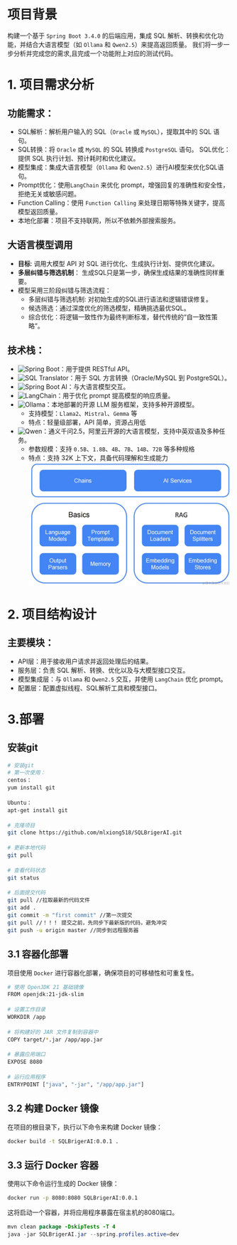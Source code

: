 # 项目背景
  构建一个基于 `Spring Boot 3.4.0` 的后端应用，集成 SQL 解析、转换和优化功能，并结合大语言模型（如 `Ollama` 和 `Qwen2.5`）来提高返回质量。
  我们将一步一步分析并完成您的需求,且完成一个功能附上对应的测试代码。

# 1. 项目需求分析
## 功能需求：
- SQL解析：解析用户输入的 SQL（`Oracle` 或 `MySQL`），提取其中的 SQL 语句。
- SQL转换：将 `Oracle` 或 `MySQL` 的 SQL 转换成 `PostgreSQL` 语句。
  SQL优化：提供 SQL 执行计划、预计耗时和优化建议。
- 模型集成：集成大语言模型（`Ollama` 和 `Qwen2.5`）进行AI模型来优化SQL语句。
- Prompt优化：使用`LangChain` 来优化 prompt，增强回复的准确性和安全性，拒绝无关或敏感问题。
- Function Calling：使用 `Function Calling` 来处理日期等特殊关键字，提高模型返回质量。
- 本地化部署：项目不支持联网，所以不依赖外部搜索服务。
## 大语言模型调用
- **目标**: 调用大模型 API 对 SQL 进行优化、生成执行计划、提供优化建议。
- **多层纠错与筛选机制**： 生成SQL只是第一步，确保生成结果的准确性同样重要。 
- 模型采用三阶段纠错与筛选流程：
  - 多层纠错与筛选机制: 对初始生成的SQL进行语法和逻辑错误修复。 
  - 候选筛选：通过深度优化的筛选模型，精确挑选最优SQL。
  - 综合优化：将逻辑一致性作为最终判断标准，替代传统的“自一致性策略”。

## 技术栈：
- ![Spring Boot](https://img.shields.io/badge/Spring%20Boot-3.4.0-brightgreen)：用于提供 RESTful API。
- ![SQL Translator](https://img.shields.io/badge/SQL-Translator-blue)：用于 SQL 方言转换（Oracle/MySQL 到 PostgreSQL）。
- ![Spring Boot AI](https://img.shields.io/badge/Spring%20Boot-AI-green)：与大语言模型交互。
- ![LangChain](https://img.shields.io/badge/LangChain-latest-orange)：用于优化 prompt 提高模型的响应质量。
- ![Ollama](https://img.shields.io/badge/Ollama-latest-blue)：本地部署的开源 LLM 服务框架，支持多种开源模型。
  - 支持模型：`Llama2`、`Mistral`、`Gemma` 等
  - 特点：轻量级部署，API 简单，资源占用低
- ![Qwen](https://img.shields.io/badge/Qwen-2.5-purple)：通义千问2.5，阿里云开源的大语言模型，支持中英双语及多种任务。
  - 参数规模：支持 `0.5B`、`1.8B`、`4B`、`7B`、`14B`、`72B` 等多种规格
  - 特点：支持 32K 上下文，具备代码理解和生成能力
![img.png](img.png)
# 2. 项目结构设计
## 主要模块：
- API层：用于接收用户请求并返回处理后的结果。
- 服务层：负责 SQL 解析、转换、优化以及与大模型接口交互。
- 模型集成层：与 `Ollama` 和 `Qwen2.5` 交互，并使用 `LangChain` 优化 prompt。
- 配置层：配置虚拟线程、SQL解析工具和模型接口。

# 3.部署
## 安装git
```bash
# 安装git
# 第一次使用：         
centos：
yum install git       

Ubuntu：
apt-get install git

# 克隆项目
git clone https://github.com/mlxiong518/SQLBrigerAI.git

# 更新本地代码 
git pull

# 查看代码状态 
git status

# 后面提交代码
git pull //拉取最新的代码文件
git add .     
git commit -m "first commit" //第一次提交  
git pull //！！！ 提交之前，先同步下最新版的代码，避免冲突
git push -u origin master //同步到远程服务器
```

## 3.1 容器化部署
  项目使用 `Docker` 进行容器化部署，确保项目的可移植性和可重复性。
```bash
# 使用 OpenJDK 21 基础镜像
FROM openjdk:21-jdk-slim

# 设置工作目录
WORKDIR /app

# 将构建好的 JAR 文件复制到容器中
COPY target/*.jar /app/app.jar

# 暴露应用端口
EXPOSE 8080

# 运行应用程序
ENTRYPOINT ["java", "-jar", "/app/app.jar"]
```
## 3.2 构建 Docker 镜像
在项目的根目录下，执行以下命令来构建 Docker 镜像：
```bash
docker build -t SQLBrigerAI:0.0.1 .
```

## 3.3 运行 Docker 容器
使用以下命令运行生成的 Docker 镜像：
```bash
docker run -p 8080:8080 SQLBrigerAI:0.0.1
```
这将启动一个容器，并将应用程序暴露在宿主机的8080端口。

```java
mvn clean package -DskipTests -T 4
java -jar SQLBrigerAI.jar --spring.profiles.active=dev
```